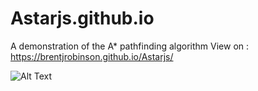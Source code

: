 # Astarjs.github.io
A demonstration of the A* pathfinding algorithm 
View on :
https://brentjrobinson.github.io/Astarjs/

![Alt Text](https://gyazo.com/8153b0f00ea2e739cbe2c8210ec92363)
